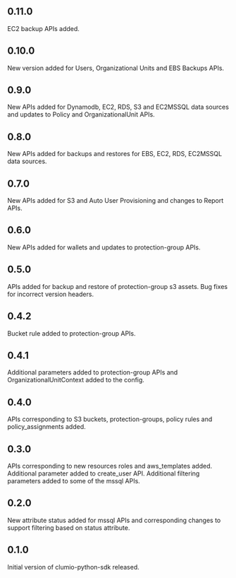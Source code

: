 ## 0.11.0
EC2 backup APIs added.

## 0.10.0
New version added for Users, Organizational Units and EBS Backups APIs.

## 0.9.0
New APIs added for Dynamodb, EC2, RDS, S3 and EC2MSSQL data sources and updates to Policy and OrganizationalUnit APIs.

## 0.8.0
New APIs added for backups and restores for EBS, EC2, RDS, EC2MSSQL data sources.

## 0.7.0
New APIs added for S3 and Auto User Provisioning and changes to Report APIs.

## 0.6.0
New APIs added for wallets and updates to protection-group APIs.

## 0.5.0
APIs added for backup and restore of protection-group s3 assets.
Bug fixes for incorrect version headers.

## 0.4.2
Bucket rule added to protection-group APIs.

## 0.4.1
Additional parameters added to protection-group APIs and OrganizationalUnitContext added to the config.

## 0.4.0
APIs corresponding to S3 buckets, protection-groups, policy rules and policy_assignments added.

## 0.3.0
APIs corresponding to new resources roles and aws_templates added.
Additional parameter added to create_user API.
Additional filtering parameters added to some of the mssql APIs.

## 0.2.0
New attribute status added for mssql APIs and corresponding changes to support filtering based on status attribute.

## 0.1.0
Initial version of clumio-python-sdk released.
